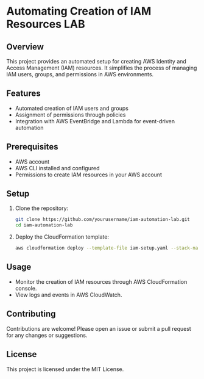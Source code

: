 # Automating Creation of IAM Resources LAB

## Overview
This project provides an automated setup for creating AWS Identity and Access Management (IAM) resources. It simplifies the process of managing IAM users, groups, and permissions in AWS environments.

## Features
- Automated creation of IAM users and groups
- Assignment of permissions through policies
- Integration with AWS EventBridge and Lambda for event-driven automation

## Prerequisites
- AWS account
- AWS CLI installed and configured
- Permissions to create IAM resources in your AWS account

## Setup
1. Clone the repository:
   ```bash
   git clone https://github.com/yourusername/iam-automation-lab.git
   cd iam-automation-lab
   ```

2. Deploy the CloudFormation template:
   ```bash
   aws cloudformation deploy --template-file iam-setup.yaml --stack-name IamAutomationLab
   ```

## Usage
- Monitor the creation of IAM resources through AWS CloudFormation console.
- View logs and events in AWS CloudWatch.

## Contributing
Contributions are welcome! Please open an issue or submit a pull request for any changes or suggestions.

## License
This project is licensed under the MIT License.
